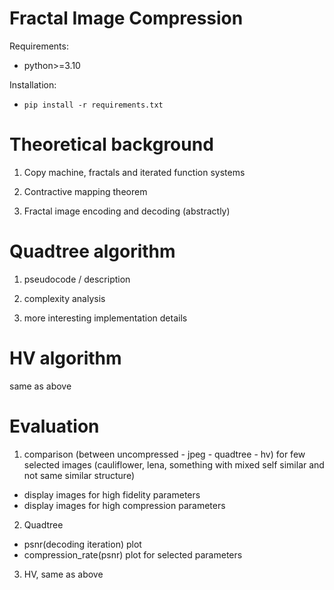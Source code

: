 # Fractal Image Compression

Requirements:
- python>=3.10

Installation:
- `pip install -r requirements.txt`



# Theoretical background

1. Copy machine, fractals and iterated function systems

2. Contractive mapping theorem

3. Fractal image encoding and decoding (abstractly)


# Quadtree algorithm

1. pseudocode / description

2. complexity analysis

3. more interesting implementation details

# HV algorithm

same as above

# Evaluation

1. comparison (between uncompressed - jpeg - quadtree - hv) for few selected images (cauliflower, lena, something with mixed self similar and not same similar structure) 
- display images for high fidelity parameters
- display images for high compression parameters 

2. Quadtree
- psnr(decoding iteration) plot
- compression_rate(psnr) plot for selected parameters

3. HV, same as above
